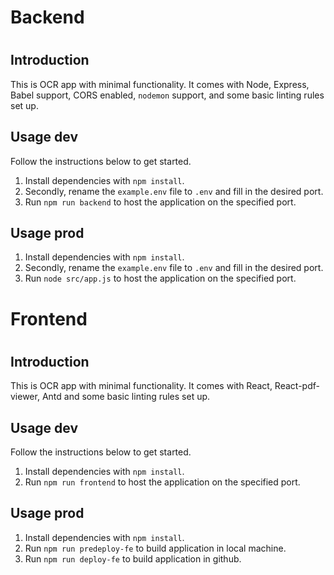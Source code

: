 #

# Backend

#

## Introduction

This is OCR app with minimal functionality. It comes with Node, Express, Babel support, CORS enabled, `nodemon` support, and some basic linting rules set up.

## Usage dev

Follow the instructions below to get started.

1. Install dependencies with `npm install`.
2. Secondly, rename the `example.env` file to `.env` and fill in the desired port.
3. Run `npm run backend` to host the application on the specified port.

## Usage prod

1. Install dependencies with `npm install`.
2. Secondly, rename the `example.env` file to `.env` and fill in the desired port.
3. Run `node src/app.js` to host the application on the specified port.

#

# Frontend

#

## Introduction

This is OCR app with minimal functionality. It comes with React, React-pdf-viewer, Antd and some basic linting rules set up.

## Usage dev

Follow the instructions below to get started.

1. Install dependencies with `npm install`.
2. Run `npm run frontend` to host the application on the specified port.

## Usage prod

1. Install dependencies with `npm install`.
2. Run `npm run predeploy-fe` to build application in local machine.
3. Run `npm run deploy-fe` to build application in github.
